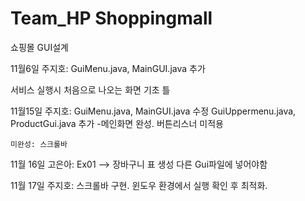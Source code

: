 # Team_HP Shoppingmall
쇼핑몰 GUI설계

11월6일 주지호: GuiMenu.java, MainGUI.java 추가

서비스 실행시 처음으로 나오는 화면 기초 틀 


11월15일 주지호: GuiMenu.java, MainGUI.java 수정
    GuiUppermenu.java, ProductGui.java 추가
    -메인화면 완성. 버튼리스너 미적용
    
    미완성: 스크롤바


11월 16일 고은아: Ex01 --> 장바구니 표 생성
다른 Gui파일에 넣어야함


11월 17일 주지호: 스크롤바 구현. 윈도우 환경에서 실행 확인 후 최적화.
